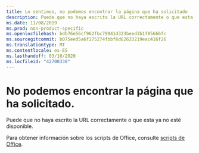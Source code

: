 ```yaml
---
title: Lo sentimos, no podemos encontrar la página que ha solicitado
description: Puede que no haya escrito la URL correctamente o que esta ya no esté disponible.
ms.date: 11/08/2019
ms.prod: non-product-specific
ms.openlocfilehash: bdb76e56cf962fbc79941d323beed3b1f85666fc
ms.sourcegitcommit: b075eed5a6f275274fbbf6d62633219eac416f26
ms.translationtype: MT
ms.contentlocale: es-ES
ms.lasthandoff: 03/10/2020
ms.locfileid: "42700338"
---
```

# <a name="were-sorry-we-cant-find-the-page-you-requested"></a>No podemos encontrar la página que ha solicitado.

Puede que no haya escrito la URL correctamente o que esta ya no esté disponible.  

Para obtener información sobre los scripts de Office, consulte [scripts de Office](/office/dev/scripts/index).
